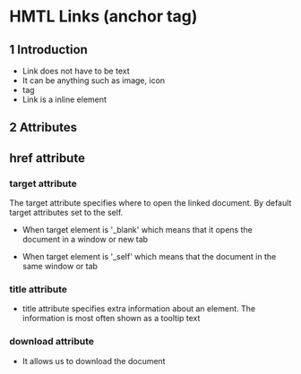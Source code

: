 # HMTL Links (anchor tag)

## 1 Introduction

- Link does not have to be text
- It can be anything such as image, icon
- <a> tag
- Link is a inline element

## 2 Attributes

## href attribute

### target attribute

The target attribute specifies where to open the linked document. By default target attributes set to the self.

- When target element is '\_blank' which means that it opens the document in a window or new tab

- When target element is '\_self' which means that the document in the same window or tab

### title attribute
- title attribute specifies extra information about an element. The information is most often shown as a tooltip text

### download attribute
- It allows us to download the document